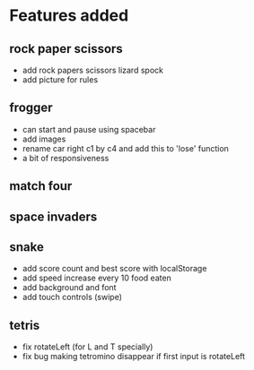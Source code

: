 # Features added


## rock paper scissors
- add rock papers scissors lizard spock
- add picture for rules

## frogger

- can start and pause using spacebar
- add images
- rename car right c1 by c4 and add this to 'lose' function
- a bit of responsiveness

## match four

## space invaders

## snake

- add score count and best score with localStorage
- add speed increase every 10 food eaten
- add background and font
- add touch controls (swipe)

## tetris

- fix rotateLeft (for L and T specially)
- fix bug making tetromino disappear if first input is rotateLeft
